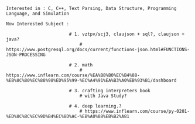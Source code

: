     Interested in : C, C++, Text Parsing, Data Structure, Programming Language, and Simulation
    
    Now Interested Subject : 
                            
                            # 1. vztpv/scj3, claujson + sql?, claujson + java?
                                # https://www.postgresql.org/docs/current/functions-json.html#FUNCTIONS-JSON-PROCESSING
                            
                            # 2. math 
                                # https://www.inflearn.com/course/%EA%B8%B0%EC%B4%88-%EB%8C%80%EC%88%98%ED%95%99-%EC%A4%91%EA%B3%A0%EB%93%B1/dashboard
                            
                            # 3. crafting interpreters book
                                # with Java Study?
                                
                            # 4. deep learning.?
                                # https://www.inflearn.com/course/py-0201-%ED%8C%8C%EC%9D%B4%EC%8D%AC-%EB%A0%88%EB%B2%A81
                                

